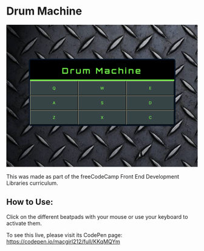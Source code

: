 # Drum Machine

![Preview image](./preview.png)

This was made as part of the freeCodeCamp Front End Development Libraries curriculum.

## How to Use:

Click on the different beatpads with your mouse or use your keyboard to activate them.

To see this live, please visit its CodePen page: https://codepen.io/macgirl212/full/KKqMQYm
